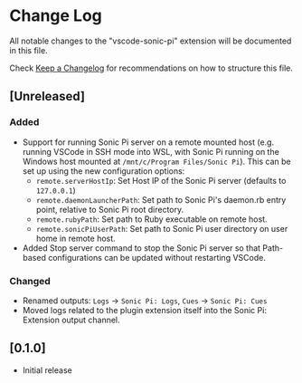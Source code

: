 # Change Log

All notable changes to the "vscode-sonic-pi" extension will be documented in this file.

Check [Keep a Changelog](http://keepachangelog.com/) for recommendations on how to structure this file.

## [Unreleased]

### Added

- Support for running Sonic Pi server on a remote mounted host (e.g. running VSCode in SSH mode into WSL, with Sonic Pi running on the Windows host mounted at `/mnt/c/Program Files/Sonic Pi`). This can be set up using the new configuration options:
  - `remote.serverHostIp`: Set Host IP of the Sonic Pi server (defaults to `127.0.0.1`)
  - `remote.daemonLauncherPath`: Set path to Sonic Pi's daemon.rb entry point, relative to Sonic Pi root directory.
  - `remote.rubyPath`: Set path to Ruby executable on remote host.
  - `remote.sonicPiUserPath`: Set path to Sonic Pi user directory on user home in remote host.
- Added Stop server command to stop the Sonic Pi server so that Path-based configurations can be updated without restarting VSCode.

### Changed

- Renamed outputs: `Logs` → `Sonic Pi: Logs`, `Cues` → `Sonic Pi: Cues`
- Moved logs related to the plugin extension itself into the Sonic Pi: Extension output channel.

## [0.1.0]

- Initial release
